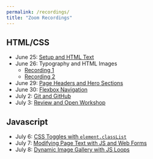 ```yaml
---
permalink: /recordings/
title: "Zoom Recordings"
---
```

## HTML/CSS
- June 25: [Setup and HTML Text](https://zoom.us/rec/share/_vBcCPbJ6khIfIXiskjVAbYZBKvMT6a8hilP__Vfz0r1DN21_T2zG_StN8v5KsF1)
- June 26: Typography and HTML Images
  - [Recording 1](https://zoom.us/rec/share/594tD7H7y2JLbpXdznPTcIRwH73AX6a8hHcf-_Fbnk2nr2NqJEjLrKdURRwX8u2I)
  - [Recording 2](https://zoom.us/rec/share/wJUuHprz7VtOAbPusxH0Z4MbPILXX6a813Icq_IOyEoaUILLhSujrgchJMdY1p8g)
- June 29: [Page Headers and Hero Sections](https://zoom.us/rec/share/__JkNu3IqERJc7fx8RCDRq8AAoTFT6a81iYb_aYInkv4F9EuDCEa4Btn-QfL0f9a)
- June 30: [Flexbox Navigation](https://zoom.us/rec/share/2vxvcq_77n9IQa_n5U-PUfYsN4L4T6a8g3UXq_VbnUZ-I7X-ezOrzfnHicQq0fZ-)
- July 2: [Git and GitHub](https://zoom.us/rec/share/3dJRPY32rV1JY8_d9VmDRYNmQKDCeaa8hyVM-6AIyE_QaadsHy7DxLwV0uNe3iqR)
- July 3: [Review and Open Workshop](https://zoom.us/rec/share/_sZTDpbL2npIZK_A9x2PS756IrS4aaa81ykXr_ENzRrNUpGC2DoPGCenPZLps22w)

## Javascript
- July 6: [CSS Toggles with `element.classList`](https://zoom.us/rec/share/7JdKF47a8GZIbbPI03HhdIgnIInIX6a8gyMeqKFenUwmdZC7rp_MMX16a29eq3F1)
- July 7: [Modifying Page Text with JS and Web Forms](https://zoom.us/rec/share/5OBuJrbuyXFIbomV40bUa6APT4DAeaa82iRP_PsLmUdrE9zUE7024yUmYyfmqTSo)
- July 8: [Dynamic Image Gallery with JS Loops](https://zoom.us/rec/share/5c5NJrzs9jlJHYXd0R_-cfU4RZbvT6a81ncb-aBYyxp399-0rZGZEXANG6Lw0Zim)